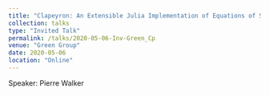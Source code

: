 ```yaml
---
title: "Clapeyron: An Extensible Julia Implementation of Equations of State"
collection: talks
type: "Invited Talk"
permalink: /talks/2020-05-06-Inv-Green_Cp
venue: "Green Group"
date: 2020-05-06
location: "Online"
---
```

Speaker: Pierre Walker